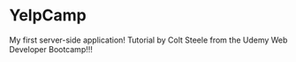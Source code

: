 # YelpCamp
My first server-side application! Tutorial by Colt Steele from the Udemy Web Developer Bootcamp!!!

